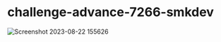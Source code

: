 # challenge-advance-7266-smkdev

![Screenshot 2023-08-22 155626](https://github.com/mikuah/challange-advance-7266-smkdev/assets/92192454/dcc56034-6ecb-4775-96b5-4fb9a4159103)

